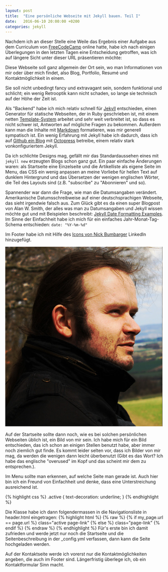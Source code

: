 ```yaml
---
layout: post
title:  "Eine persönliche Webseite mit Jekyll bauen. Teil I"
date:   2016-06-10 20:00:00 +0200
categories: jekyll
---
```


Nachdem ich an dieser Stelle eine Weile das Ergebnis einer Aufgabe aus dem Curriculum von [FreeCodeCamp]() online hatte, habe ich nach einigen Überlegungen in den letzten Tagen eine Entscheidung getroffen, was ich auf längere Sicht unter dieser URL präsentieren möchte:

Diese Webseite soll ganz allgemein der Ort sein, wo man Informationen von mir oder über mich findet, also Blog, Portfolio, Resumé und Kontaktmöglichkeit in einem.

Sie soll nicht unbedingt fancy und extravagant sein, sondern funktional und schlicht; ein wenig Retrooptik kann nicht schaden, so lange sie technisch auf der Höhe der Zeit ist.

Als "Backend" habe ich mich relativ schnell für [Jekyll](https://jekyllrb.com/) entschieden, einen Generator für statische Webseiten, der in Ruby geschrieben ist, mit einem netten [Template-System](https://github.com/Shopify/liquid/wiki) arbeitet und sehr weit verbreitet ist, so dass es nicht schwer ist, Antworten auf mögliche Fragen zu bekommen. Außerdem kann man die Inhalte mit [Markdown](https://daringfireball.net/projects/markdown/) formatieren, was mir generell sympatisch ist. Ein wenig Erfahrung mit Jekyll habe ich dadurch, dass ich auf [Github ein Blog](http://doxanthropos.github.io/) mit [Octopress](http://octopress.org/) betreibe, einem relativ stark vonkonfiguriertem Jekyll.

Da ich schlichte Designs mag, gefällt mir das Standardaussehen eines mit `jekyll new` erzeugten Blogs schon ganz gut. Ein paar einfache Änderungen waren: als Startseite eine Einzelseite und die Artikelliste als eigene Seite im Menu, das CSS ein wenig anpassen an meine Vorliebe für hellen Text auf dunklem Hintergrund und das Übersetzen der wenigen englischen Wörter, die Teil des Layouts sind (z.B. "subscribe" zu "Abonnieren" und so).

Spannender war dann die Frage, wie man die Datumsangaben verändert. Amerikanische Datumsschreibweise auf einer deutschsprachigen Webseite, das sieht irgendwie falsch aus. Zum Glück gibt es da einen super Blogpost von Alan W. Smith, der alles was man zu Datumsangaben und Jekyll wissen möchte gut und mit Beispielen beschreibt: [Jekyll Date Formatting Examples](http://alanwsmith.com/jekyll-liquid-date-formatting-examples). Im Sinne der Einfachheit habe ich mich für ein einfaches Jahr-Monat-Tag-Schema entschieden:
`date: "%Y-%m-%d"`

Im Footer habe ich mit Hilfe des [Icons von Nick Bumbarger](https://gist.github.com/nbumbarger/8a909f5d8e2d2526ade7) LinkedIn hinzugefügt.

<div class="small-image-right">
<img alt="Portrait" src="/images/pensiveintheforest.jpg" class="profile-image">
</div>

Auf der Startseite sollte dann noch, wie es bei solchen persönlichen Webseiten üblich ist, ein Bild von mir sein. Ich habe mich für ein Bild entschieden, das ich schon an einigen Stellen benutzt habe, aber immer noch ziemlich gut finde. Es kommt leider selten vor, dass ich Bilder von mir mag, da werden die wenigen dann leicht überbenutzt (Gibt es das Wort? Ich habe das englische "overused" im Kopf und das scheint mir dem zu entsprechen.).

Im Menu sollte man erkennen, auf welche Seite man gerade ist. Auch hier bin ich ein Freund von Einfachheit und denke, dass eine Unterstreichung ausreichend ist.

{% highlight css %}
.active {
    text-decoration: underline;
}
{% endhighlight %}

Die Klasse habe ich dann folgendermassen in die Navigationsliste in header.html eingetragen:
{% highlight html %}
{% raw %}
{% if my_page.url == page.url %}
class="active page-link"
{% else %}
class="page-link"
{% endif %}
{% endraw %}
{% endhighlight %}
Für's erste bin ich damit zufrieden und werde jetzt nur noch die Startseite und die Seitenbeschreibung in der _config.yml verfassen, dann kann die Seite hochgeladen werden.

Auf der Kontaktseite werde ich vorerst nur die Kontaktmöglichkeiten angeben, die auch im Footer sind. Längerfristig überlege ich, ob ein Kontaktformular Sinn macht.

